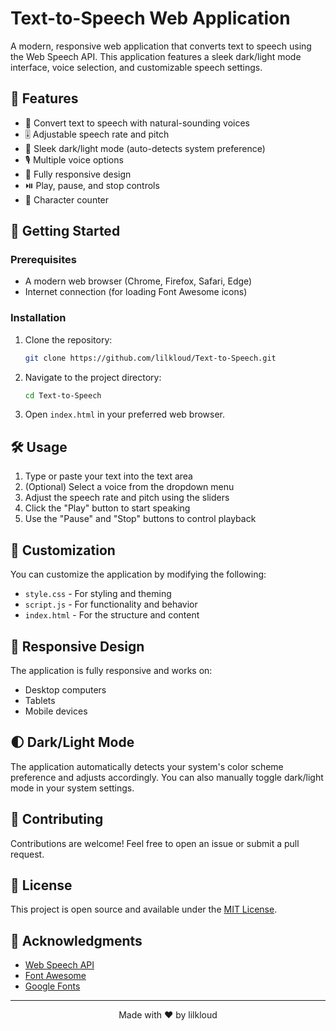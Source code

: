# Text-to-Speech Web Application

A modern, responsive web application that converts text to speech using the Web Speech API. This application features a sleek dark/light mode interface, voice selection, and customizable speech settings.

## 🌟 Features

- 🎤 Convert text to speech with natural-sounding voices
- 🎚️ Adjustable speech rate and pitch
- 🎨 Sleek dark/light mode (auto-detects system preference)
- 🎙️ Multiple voice options
- 📱 Fully responsive design
- ⏯️ Play, pause, and stop controls
- 📝 Character counter

## 🚀 Getting Started

### Prerequisites
- A modern web browser (Chrome, Firefox, Safari, Edge)
- Internet connection (for loading Font Awesome icons)

### Installation
1. Clone the repository:
   ```bash
   git clone https://github.com/lilkloud/Text-to-Speech.git
   ```
2. Navigate to the project directory:
   ```bash
   cd Text-to-Speech
   ```
3. Open `index.html` in your preferred web browser.

## 🛠️ Usage
1. Type or paste your text into the text area
2. (Optional) Select a voice from the dropdown menu
3. Adjust the speech rate and pitch using the sliders
4. Click the "Play" button to start speaking
5. Use the "Pause" and "Stop" buttons to control playback

## 🌈 Customization
You can customize the application by modifying the following:
- `style.css` - For styling and theming
- `script.js` - For functionality and behavior
- `index.html` - For the structure and content

## 📱 Responsive Design
The application is fully responsive and works on:
- Desktop computers
- Tablets
- Mobile devices

## 🌓 Dark/Light Mode
The application automatically detects your system's color scheme preference and adjusts accordingly. You can also manually toggle dark/light mode in your system settings.

## 🤝 Contributing
Contributions are welcome! Feel free to open an issue or submit a pull request.

## 📄 License
This project is open source and available under the [MIT License](LICENSE).

## 🙏 Acknowledgments
- [Web Speech API](https://developer.mozilla.org/en-US/docs/Web/API/Web_Speech_API)
- [Font Awesome](https://fontawesome.com/)
- [Google Fonts](https://fonts.google.com/)

---

<div align="center">
  Made with ❤️ by lilkloud
</div>
